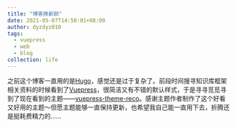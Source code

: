 ```yaml
---
title: "博客换新颜"
date: 2021-05-07T14:50:01+08:00
author: dyzdyz010
tags:
  - vuepress
  - web
  - blog
collection: life
---
```


之前这个博客一直用的是[Hugo](https://gohugo.io)，感觉还是过于复杂了。前段时间搜寻知识库框架相关资料的时候看到了[Vuepress](https://vuepress2.netlify.app)，很简洁又有不错的默认样式，于是寻寻觅觅寻到了现在看到的主题——[vuepress-theme-reco](https://vuepress-theme-reco.recoluan.com)。感谢主题作者制作了这个好看又好用的主题～但愿主题能够一直保持更新，也希望我自己能一直用下去，折腾还是挺耗费精力的……